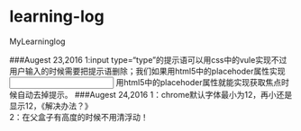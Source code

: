 # learning-log
MyLearninglog

###Augest 23,2016
1:input type=“type”的提示语可以用css中的vule实现不过用户输入的时候需要把提示语删除；我们如果用html5中的placehoder属性实现<input placehoder=""> 用html5中的placehoder属性就能实现获取焦点时候自动去掉提示。
###Augest 24,2016
1：chrome默认字体最小为12，再小还是显示12，《解决办法？》<br/>
2：在父盒子有高度的时候不用清浮动！

